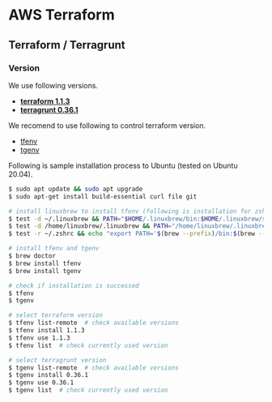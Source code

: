 # AWS Terraform

## Terraform / Terragrunt

### Version

We use following versions.
- [**terraform 1.1.3**](https://github.com/hashicorp/terraform/releases)
- [**terragrunt 0.36.1**](https://terragrunt.gruntwork.io/)

We recomend to use following to control terraform version.
- [tfenv](https://github.com/tfutils/tfenv)
- [tgenv](https://github.com/cunymatthieu/tgenv)

Following is sample installation process to Ubuntu (tested on Ubuntu 20.04).

```bash
$ sudo apt update && sudo apt upgrade
$ sudo apt-get install build-essential curl file git

# install linuxbrew to install tfenv (following is installation for zsh)
$ test -d ~/.linuxbrew && PATH="$HOME/.linuxbrew/bin:$HOME/.linuxbrew/sbin:$PATH"
$ test -d /home/linuxbrew/.linuxbrew && PATH="/home/linuxbrew/.linuxbrew/bin:/home/linuxbrew/.linuxbrew/sbin:$PATH"
$ test -r ~/.zshrc && echo "export PATH='$(brew --prefix)/bin:$(brew --prefix)/sbin'":'"$PATH"' >>~/.zshrc

# install tfenv and tgenv
$ brew doctor
$ brew install tfenv
$ brew install tgenv

# check if installation is successed
$ tfenv
$ tgenv

# select terraform version
$ tfenv list-remote  # check available versions 
$ tfenv install 1.1.3
$ tfenv use 1.1.3
$ tfenv list  # check currently used version 

# select terragrunt version
$ tgenv list-remote  # check available versions 
$ tgenv install 0.36.1
$ tgenv use 0.36.1
$ tgenv list  # check currently used version 
```

